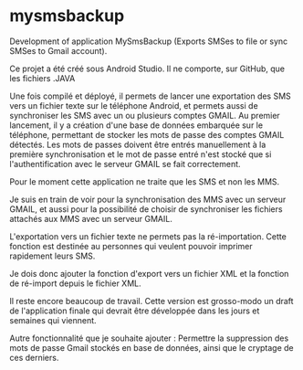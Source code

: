 # mysmsbackup
Development of application MySmsBackup (Exports SMSes to file or sync SMSes to Gmail account).

Ce projet a été créé sous Android Studio. Il ne comporte, sur GitHub, que les fichiers .JAVA

Une fois compilé et déployé, il permets de lancer une exportation des SMS vers un fichier texte sur le téléphone Android,
et permets aussi de synchroniser les SMS avec un ou plusieurs comptes GMAIL.
Au premier lancement, il y a création d'une base de données embarquée sur le téléphone, permettant de stocker les mots de
passe des comptes GMAIL détectés. Les mots de passes doivent être entrés manuellement à la première synchronisation et
le mot de passe entré n'est stocké que si l'authentification avec le serveur GMAIL se fait correctement.

Pour le moment cette application ne traite que les SMS et non les MMS.

Je suis en train de voir pour la synchronisation des MMS avec un serveur GMAIL, et aussi pour la possibilité de choisir de
synchroniser les fichiers attachés aux MMS avec un serveur GMAIL.

L'exportation vers un fichier texte ne permets pas la ré-importation. Cette fonction est destinée au personnes qui veulent
pouvoir imprimer rapidement leurs SMS.

Je dois donc ajouter la fonction d'export vers un fichier XML et la fonction de ré-import depuis le fichier XML.

Il reste encore beaucoup de travail. Cette version est grosso-modo un draft de l'application finale qui devrait être
développée dans les jours et semaines qui viennent.

Autre fonctionnalité que je souhaite ajouter : Permettre la suppression des mots de passe Gmail stockés en base de données, ainsi que le cryptage de ces derniers.
